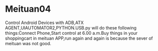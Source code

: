 # Meituan04
Control Android Devices with ADB,ATX AGENT,UIAUTOMATOR2,PYTHON.USB.py will do these following things:Connect Phone,Start control at 6.00 a.m.Buy things in your shoppingcart in meituan APP,run again and again is because the sever of meituan was not good.
